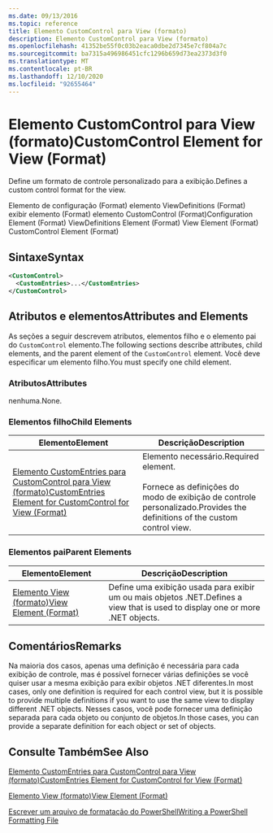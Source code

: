 ```yaml
---
ms.date: 09/13/2016
ms.topic: reference
title: Elemento CustomControl para View (formato)
description: Elemento CustomControl para View (formato)
ms.openlocfilehash: 41352be55f0c03b2eaca0dbe2d7345e7cf804a7c
ms.sourcegitcommit: ba7315a496986451cfc1296b659d73ea2373d3f0
ms.translationtype: MT
ms.contentlocale: pt-BR
ms.lasthandoff: 12/10/2020
ms.locfileid: "92655464"
---
```

# <a name="customcontrol-element-for-view-format"></a><span data-ttu-id="6e49b-103">Elemento CustomControl para View (formato)</span><span class="sxs-lookup"><span data-stu-id="6e49b-103">CustomControl Element for View (Format)</span></span>

<span data-ttu-id="6e49b-104">Define um formato de controle personalizado para a exibição.</span><span class="sxs-lookup"><span data-stu-id="6e49b-104">Defines a custom control format for the view.</span></span>

<span data-ttu-id="6e49b-105">Elemento de configuração (Format) elemento ViewDefinitions (Format) exibir elemento (Format) elemento CustomControl (Format)</span><span class="sxs-lookup"><span data-stu-id="6e49b-105">Configuration Element (Format) ViewDefinitions Element (Format) View Element (Format) CustomControl Element (Format)</span></span>

## <a name="syntax"></a><span data-ttu-id="6e49b-106">Sintaxe</span><span class="sxs-lookup"><span data-stu-id="6e49b-106">Syntax</span></span>

```xml
<CustomControl>
  <CustomEntries>...</CustomEntries>
</CustomControl>
```

## <a name="attributes-and-elements"></a><span data-ttu-id="6e49b-107">Atributos e elementos</span><span class="sxs-lookup"><span data-stu-id="6e49b-107">Attributes and Elements</span></span>

<span data-ttu-id="6e49b-108">As seções a seguir descrevem atributos, elementos filho e o elemento pai do `CustomControl` elemento.</span><span class="sxs-lookup"><span data-stu-id="6e49b-108">The following sections describe attributes, child elements, and the parent element of the `CustomControl` element.</span></span> <span data-ttu-id="6e49b-109">Você deve especificar um elemento filho.</span><span class="sxs-lookup"><span data-stu-id="6e49b-109">You must specify one child element.</span></span>

### <a name="attributes"></a><span data-ttu-id="6e49b-110">Atributos</span><span class="sxs-lookup"><span data-stu-id="6e49b-110">Attributes</span></span>

<span data-ttu-id="6e49b-111">nenhuma.</span><span class="sxs-lookup"><span data-stu-id="6e49b-111">None.</span></span>

### <a name="child-elements"></a><span data-ttu-id="6e49b-112">Elementos filho</span><span class="sxs-lookup"><span data-stu-id="6e49b-112">Child Elements</span></span>

|<span data-ttu-id="6e49b-113">Elemento</span><span class="sxs-lookup"><span data-stu-id="6e49b-113">Element</span></span>|<span data-ttu-id="6e49b-114">Descrição</span><span class="sxs-lookup"><span data-stu-id="6e49b-114">Description</span></span>|
|-------------|-----------------|
|[<span data-ttu-id="6e49b-115">Elemento CustomEntries para CustomControl para View (formato)</span><span class="sxs-lookup"><span data-stu-id="6e49b-115">CustomEntries Element for CustomControl for View (Format)</span></span>](./customentries-element-for-customcontrol-for-view-format.md)|<span data-ttu-id="6e49b-116">Elemento necessário.</span><span class="sxs-lookup"><span data-stu-id="6e49b-116">Required element.</span></span><br /><br /> <span data-ttu-id="6e49b-117">Fornece as definições do modo de exibição de controle personalizado.</span><span class="sxs-lookup"><span data-stu-id="6e49b-117">Provides the definitions of the custom control view.</span></span>|

### <a name="parent-elements"></a><span data-ttu-id="6e49b-118">Elementos pai</span><span class="sxs-lookup"><span data-stu-id="6e49b-118">Parent Elements</span></span>

|<span data-ttu-id="6e49b-119">Elemento</span><span class="sxs-lookup"><span data-stu-id="6e49b-119">Element</span></span>|<span data-ttu-id="6e49b-120">Descrição</span><span class="sxs-lookup"><span data-stu-id="6e49b-120">Description</span></span>|
|-------------|-----------------|
|[<span data-ttu-id="6e49b-121">Elemento View (formato)</span><span class="sxs-lookup"><span data-stu-id="6e49b-121">View Element (Format)</span></span>](./view-element-format.md)|<span data-ttu-id="6e49b-122">Define uma exibição usada para exibir um ou mais objetos .NET.</span><span class="sxs-lookup"><span data-stu-id="6e49b-122">Defines a view that is used to display one or more .NET objects.</span></span>|

## <a name="remarks"></a><span data-ttu-id="6e49b-123">Comentários</span><span class="sxs-lookup"><span data-stu-id="6e49b-123">Remarks</span></span>

<span data-ttu-id="6e49b-124">Na maioria dos casos, apenas uma definição é necessária para cada exibição de controle, mas é possível fornecer várias definições se você quiser usar a mesma exibição para exibir objetos .NET diferentes.</span><span class="sxs-lookup"><span data-stu-id="6e49b-124">In most cases, only one definition is required for each control view, but it is possible to provide multiple definitions if you want to use the same view to display different .NET objects.</span></span> <span data-ttu-id="6e49b-125">Nesses casos, você pode fornecer uma definição separada para cada objeto ou conjunto de objetos.</span><span class="sxs-lookup"><span data-stu-id="6e49b-125">In those cases, you can provide a separate definition for each object or set of objects.</span></span>

## <a name="see-also"></a><span data-ttu-id="6e49b-126">Consulte Também</span><span class="sxs-lookup"><span data-stu-id="6e49b-126">See Also</span></span>

[<span data-ttu-id="6e49b-127">Elemento CustomEntries para CustomControl para View (formato)</span><span class="sxs-lookup"><span data-stu-id="6e49b-127">CustomEntries Element for CustomControl for View (Format)</span></span>](./customentries-element-for-customcontrol-for-view-format.md)

[<span data-ttu-id="6e49b-128">Elemento View (formato)</span><span class="sxs-lookup"><span data-stu-id="6e49b-128">View Element (Format)</span></span>](./view-element-format.md)

[<span data-ttu-id="6e49b-129">Escrever um arquivo de formatação do PowerShell</span><span class="sxs-lookup"><span data-stu-id="6e49b-129">Writing a PowerShell Formatting File</span></span>](./writing-a-powershell-formatting-file.md)
